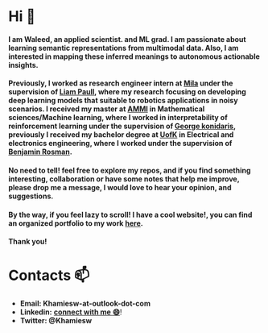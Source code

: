 # Hi  :wave:

#### I am **Waleed**,  an applied scientist. and ML grad. I am passionate about learning semantic representations from multimodal data. Also, I am interested in mapping these inferred meanings to autonomous actionable insights. 

#### Previously, I worked as research engineer intern at [Mila](https://mila.quebec/) under the supervision of [Liam Paull](https://liampaull.ca/), where my research focusing on developing deep learning models that suitable to robotics applications in noisy scenarios. I received my master at [AMMI](https://aimsammi.org/) in Mathematical sciences/Machine learning, where I worked in interpretability of reinforcement learning under the supervision of [George konidaris](http://cs.brown.edu/people/gdk/), previously I received my bachelor degree at [UofK](https://www.uofk.edu/en) in Electrical and electronics engineering, where I worked under the supervision of [Benjamin Rosman](https://www.benjaminrosman.com/).

#### No need to tell! feel free to explore my repos, and if you find something interesting, collaboration or have some notes that help me improve, please drop me a message, I would love to hear your opinion, and suggestions.

#### By the way, if you feel lazy to scroll! I have a cool website!, you can find an organized portfolio to my work [here](https://khamies.github.io/projects/).



<!-- #### **News** :loudspeaker:: **I am open to the job market, feel free to drop me a message if you have something interesting!**
 -->


#### Thank you!



# Contacts :mailbox:

- **Email: Khamiesw-at-outlook-dot-com** 
- **Linkedin:**  [**connect with me :smile:**](https://www.linkedin.com/in/khamiesw/)! 
- **Twitter: @Khamiesw**

